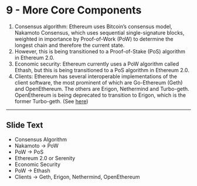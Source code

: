 # 9 - More Core Components

1.  Consensus algorithm: Ethereum uses Bitcoin’s consensus model, Nakamoto Consensus, which uses sequential single-signature blocks, weighted in importance by Proof-of-Work (PoW) to determine the longest chain and therefore the current state. 
2.  However, this is being transitioned to a Proof-of-Stake (PoS) algorithm in Ethereum 2.0.
3.  Economic security: Ethereum currently uses a PoW algorithm called Ethash, but this is being transitioned to a PoS algorithm in Ethereum 2.0.
4.  Clients: Ethereum has several interoperable implementations of the client software, the most prominent of which are Go-Ethereum (Geth) and OpenEthereum. The others are Erigon, Nethermind and Turbo-geth. OpenEthereum is being deprecated to transition to Erigon, which is the former Turbo-geth. (See [here](https://www.ethernodes.org/))

---
## Slide Text
- Consensus Algorithm
- Nakamoto -> PoW
- PoW -> PoS
- Ethereum 2.0 or Serenity
- Economic Security
- PoW -> Ethash
- Clients -> Geth, Erigon, Nethermind, OpenEthereum
